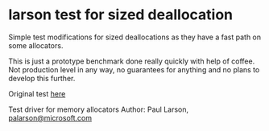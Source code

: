 # larson test for sized deallocation

Simple test modifications for sized deallocations as they have a fast path on some allocators.

This is just a prototype benchmark done really quickly with help of coffee. Not production level in any way, no guarantees for anything and no plans to develop this further.

Original test [here](https://github.com/daanx/mimalloc-bench/tree/master/bench/larson)

Test driver for memory allocators
Author: Paul Larson, palarson@microsoft.com
